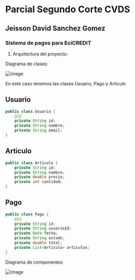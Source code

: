 # Parcial Segundo Corte CVDS
## Jeisson David Sanchez Gomez

### Sistema de pagos para EciCREDIT


1. Arquitectura del proyecto:

Diagrama de clases:

![image](https://github.com/user-attachments/assets/7ed457b1-b952-4e47-8b09-bbed28fd0f0b)


En este caso tenemos las clases Usuario, Pago y Articulo


## Usuario
```java
public class Usuario {
    @Id
    private String id;
    private String nombre;
    private String email;
}
```

## Articulo
```java
public class Articulo {
    private String id;
    private String nombre;
    private double precio;
    private int cantidad;
}
```

## Pago
```java
public class Pago {
    @Id
    private String id;
    private String usuarioId;
    private Date fecha;
    private String estado;
    private double total;
    private List<Articulo> articulos;
}
```



Diagrama de componentes:

![image](https://github.com/user-attachments/assets/8d2074db-b150-432a-87af-b6d8984e4bc2)



